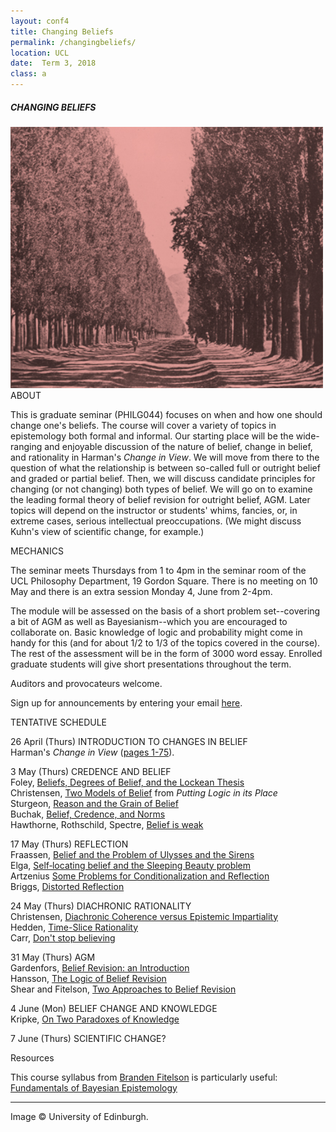 ```yaml
---
layout: conf4
title: Changing Beliefs
permalink: /changingbeliefs/
location: UCL
date:  Term 3, 2018
class: a
---
```



##### CHANGING BELIEFS


<img src="/trees.jpg" width="500">

<div class="maintext" markdown="1">

<div class="title"> ABOUT </div>

This is graduate seminar (PHILG044) focuses on when and how one should change one's beliefs.  The course will cover a variety of topics in epistemology both formal and informal.  Our starting place will be the wide-ranging and enjoyable discussion of the nature of belief, change in belief, and rationality in Harman's *Change in View*. We will move from there to the question of what the relationship is between so-called full or outright belief and graded or partial belief. Then, we will discuss candidate principles for changing (or not changing) both types of belief. We will go on to examine the leading formal theory of belief revision for outright belief, AGM. Later topics will depend on the instructor or students' whims, fancies, or, in extreme cases, serious intellectual preoccupations. (We might discuss Kuhn's view of scientific change, for example.)

<div class="title"> MECHANICS </div>

The seminar meets Thursdays from 1 to 4pm in the seminar room of the UCL Philosophy Department, 19 Gordon Square.  There is no meeting on 10 May and there is an extra session Monday 4, June from 2-4pm.  

The module will be assessed on the basis of a short problem set--covering a bit of AGM as well as Bayesianism--which you are encouraged to collaborate on. Basic knowledge of logic and probability might come in handy for this (and for about 1/2 to 1/3 of the topics covered in the course). The rest of the assessment will be in the form of 3000 word essay. Enrolled graduate students will give short presentations throughout the term.

Auditors and provocateurs welcome.

Sign up for announcements by entering your email [here](https://goo.gl/forms/CEEol9KiIAZWywnI2).

<div class="title"> TENTATIVE SCHEDULE </div>

<span class="titleblack"> 26 April (Thurs) </span>  <span class = "titlethin"> INTRODUCTION TO CHANGES IN BELIEF </span> <br>
Harman's *Change in View* ([pages 1-75](https://www.dropbox.com/s/iynhp1s702m2g5z/Selections-%20Change%20in%20View.pdf?dl=0)).


<span class="titleblack">3 May (Thurs)</span> <span class = "titlethin">  CREDENCE AND BELIEF </span><br>
Foley, [Beliefs, Degrees of Belief, and the Lockean Thesis](http://fitelson.org/bayes/foley.pdf)<br>
Christensen, [Two Models of Belief](http://fitelson.org/bayes/christensen_ch2.pdf) from *Putting Logic in its Place* <br>
Sturgeon, [Reason and the Grain of Belief](http://www.jstor.org/stable/25177157)  <br>
Buchak, [Belief, Credence, and Norms](http://www.larabuchak.net/s/A04-Belief-Credence-and-Norms.pdf)  <br>
Hawthorne, Rothschild, Spectre, [Belief is weak](http://dx.doi.org/10.1007/s11098-015-0553-7)



<span class="titleblack"> 17 May (Thurs) </span> <span class = "titlethin"> REFLECTION </span><br>
Fraassen, [Belief and the Problem of Ulysses and the Sirens](https://link.springer.com/content/pdf/10.1007/BF00996309.pdf) <br>
Elga, [Self‐locating belief and the Sleeping Beauty problem](http://www.jstor.org/stable/3329167) <br>
Artzenius [Some Problems for Conditionalization and Reflection](http://www.jstor.org/stable/3655783)<br>
Briggs, [Distorted Reflection](https://www.jstor.org/stable/41441862)  

<span class="titleblack">24 May (Thurs)</span> <span class = "titlethin"> DIACHRONIC RATIONALITY </span><br>
Christensen, [Diachronic Coherence versus Epistemic Impartiality](http://www.jstor.org/stable/2693694)  <br>
Hedden, [Time-Slice Rationality](https://philpapers.org/go.pl?id=HEDTR&u=https%3A%2F%2Fphilpapers.org%2Farchive%2FHEDTR.pdf)<br>
Carr, [Don't stop believing](https://www.tandfonline.com/doi/abs/10.1080/00455091.2015.1123454)

<span class="titleblack">31 May (Thurs)</span> <span class = "titlethin"> AGM </span><br>
Gardenfors, [Belief Revision: an Introduction](http://citeseerx.ist.psu.edu/viewdoc/download?doi=10.1.1.75.6169&rep=rep1&type=pdf) <br>
Hansson, [The Logic of Belief Revision](https://plato.stanford.edu/entries/logic-belief-revision/) <br>
Shear and Fitelson, [Two Approaches to Belief Revision](https://link.springer.com/content/pdf/10.1007%2Fs10670-017-9968-1.pdf)


<span class="titleblack">4 June (Mon)</span> <span class = "titlethin"> BELIEF CHANGE AND KNOWLEDGE </span><br>
Kripke, [On Two Paradoxes of Knowledge](http://www.oxfordscholarship.com/view/10.1093/acprof:oso/9780199730155.001.0001/acprof-9780199730155-chapter-2)

<span class="titleblack">7 June (Thurs)</span> <span class = "titlethin"> SCIENTIFIC CHANGE? </span>

<div class="title"> Resources </div>

This course syllabus from [Branden Fitelson](http://fitelson.org/) is particularly useful: [Fundamentals of Bayesian Epistemology](http://fitelson.org/bayes/syllabus.html)

---

<span class ="smaller">
Image © University of Edinburgh.
</span>
